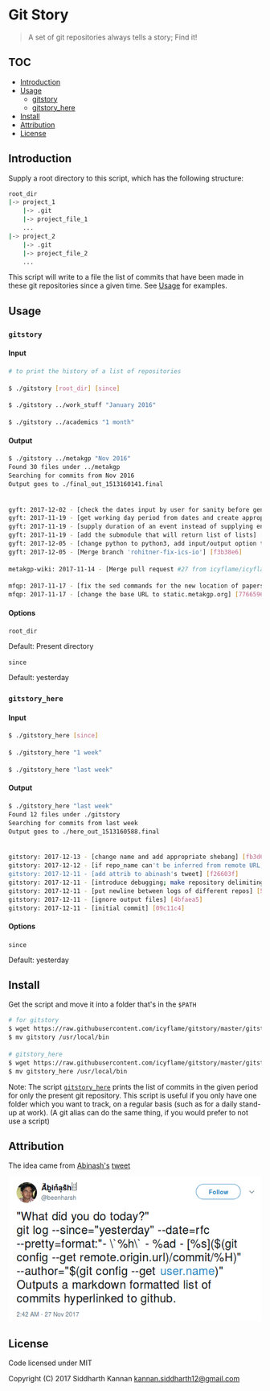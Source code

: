 # Git Story

> A set of git repositories always tells a story; Find it!

## TOC

- [Introduction](#introduction)
- [Usage](#usage)
  - [gitstory](#gitstory)
  - [gitstory_here](#gitstory_here)
- [Install](#install)
- [Attribution](#attribution)
- [License](#license)

## Introduction

Supply a root directory to this script, which has the following structure:

```sh
root_dir
|-> project_1
    |-> .git
    |-> project_file_1
    ...
|-> project_2
    |-> .git
    |-> project_file_2
    ...
```

This script will write to a file the list of commits that have been made in
these git repositories since a given time. See [Usage](#usage) for examples.

## Usage

### `gitstory`

#### Input

```sh
# to print the history of a list of repositories

$ ./gitstory [root_dir] [since]

$ ./gitstory ../work_stuff "January 2016"

$ ./gitstory ../academics "1 month"
```

#### Output

```sh
$ ./gitstory ../metakgp "Nov 2016"
Found 30 files under ../metakgp
Searching for commits from Nov 2016
Output goes to ./final_out_1513160141.final


gyft: 2017-12-02 - [check the dates input by user for sanity before generating timetable] [426ccec]
gyft: 2017-11-19 - [get working day period from dates and create appropriate events] [252163e]
gyft: 2017-11-19 - [supply duration of an event instead of supplying end date][6c04df3]
gyft: 2017-11-19 - [add the submodule that will return list of lists] [cf8296b]
gyft: 2017-12-05 - [change python to python3, add input/output option to readme][2f5b548]
gyft: 2017-12-05 - [Merge branch 'rohitner-fix-ics-io'] [f3b38e6]

metakgp-wiki: 2017-11-14 - [Merge pull request #27 from icyflame/icyflame/put-peqp-in-static] [ae89734]

mfqp: 2017-11-17 - [fix the sed commands for the new location of papers][a655100]
mfqp: 2017-11-17 - [change the base URL to static.metakgp.org] [7766596]
```

#### Options

`root_dir`

Default: Present directory

`since`

Default: yesterday

### `gitstory_here`

#### Input

```sh
$ ./gitstory_here [since]

$ ./gitstory_here "1 week"

$ ./gitstory_here "last week"
```

#### Output

```sh
$ ./gitstory_here "last week" 
Found 12 files under ./gitstory
Searching for commits from last week
Output goes to ./here_out_1513160588.final


gitstory: 2017-12-13 - [change name and add appropriate shebang] [fb3d67a]
gitstory: 2017-12-12 - [if repo_name can't be inferred from remote URL, use folder name] [d64384a]
gitstory: 2017-12-11 - [add attrib to abinash's tweet] [f26603f]
gitstory: 2017-12-11 - [introduce debugging; make repository delimiting more consistent] [9891cf0]
gitstory: 2017-12-11 - [put newline between logs of different repos] [5bcdbec]
gitstory: 2017-12-11 - [ignore output files] [4bfaea5]
gitstory: 2017-12-11 - [initial commit] [09c11c4]
```

#### Options

`since`

Default: yesterday

## Install

Get the script and move it into a folder that's in the `$PATH`

```sh
# for gitstory
$ wget https://raw.githubusercontent.com/icyflame/gitstory/master/gitstory
$ mv gitstory /usr/local/bin

# gitstory_here
$ wget https://raw.githubusercontent.com/icyflame/gitstory/master/gitstory_here
$ mv gitstory_here /usr/local/bin
```

Note: The script
[`gitstory_here`](https://raw.githubusercontent.com/icyflame/gitstory/master/gitstory_here)
prints the list of commits in the given period for only the present git
repository. This script is useful if you only have one folder which you want to
track, on a regular basis (such as for a daily stand-up at work). (A git alias
can do the same thing, if you would prefer to not use a script)

## Attribution

The idea came from [Abinash's](https://github.com/abinashmeher999)
[tweet](https://twitter.com/beenharsh/status/935096376211279872)

[![img](./tweet.png)](https://twitter.com/beenharsh/status/935096376211279872)

## License

Code licensed under MIT

Copyright (C) 2017  Siddharth Kannan <kannan.siddharth12@gmail.com>
